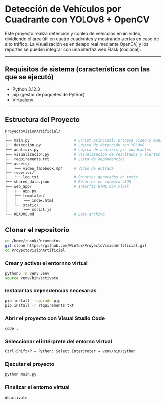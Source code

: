# Detección de Vehículos por Cuadrante con YOLOv8 + OpenCV

Este proyecto realiza detección y conteo de vehículos en un video, dividiendo el área útil en cuatro cuadrantes y mostrando alertas en caso de alto tráfico. La visualización es en tiempo real mediante OpenCV, y los reportes se pueden integrar con una interfaz web Flask (opcional).

---

## Requisitos de sistema (características con las que se ejecutó)

- Python 3.12.3
- pip (gestor de paquetes de Python)
- Virtualenv

---

## Estructura del Proyecto

```bash
ProyectoVisionArtificial/
│
├── main.py                    # Script principal: procesa video y muestra GUI
├── deteccion.py               # Lógica de detección con YOLOv8
├── analisis.py                # Lógica de análisis por cuadrantes
├── visualizacion.py           # Visualización de resultados y alertas
├── requirements.txt           # Lista de dependencias
├── assets/
│   └── video_facebook.mp4     # Video de entrada
├── reportes/
│   └── log.txt                # Reportes generados en texto
├── shared_data.json           # Reportes en formato JSON
├── web_app/                   # Interfaz HTML con Flask
│   ├── app.py
│   ├── templates/
│   │   └── index.html
│   └── static/
│       └── script.js
└── README.md                  # Este archivo
```

## Clonar el repositorio

```bash
cd /home/rusok/Documentos
git clone https://github.com/WinTux/ProyectoVisionArtificial.git
cd ProyectoVisionArtificial
```
### Crear y activar el entornno virtual
```bash
python3 -m venv venv
source venv/bin/activate
```
### Instalar las dependencias necesarias
```bash
pip install --upgrade pip
pip install -r requirements.txt
```
### Abrir el proyecto con Visual Studio Code
```bash
code .
```
### Seleccionar el intérprete del entorno virtual
```bash
Ctrl+Shift+P → Python: Select Interpreter → venv/bin/python
```
### Ejecutar el proyecto
```bash
python main.py
```
### Finalizar el entorno virtual
```bash
deactivate
```